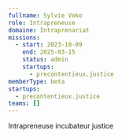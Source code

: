 ```yaml
---
fullname: Sylvie Voko
role: Intrapreneuse
domaine: Intraprenariat
missions:
  - start: 2023-10-09
    end: 2025-03-15
    status: admin
    startups:
      - precontentieux.justice
memberType: beta
startups:
  - precontentieux.justice
teams: []
---
```

Intrapreneuse incubateur justice
